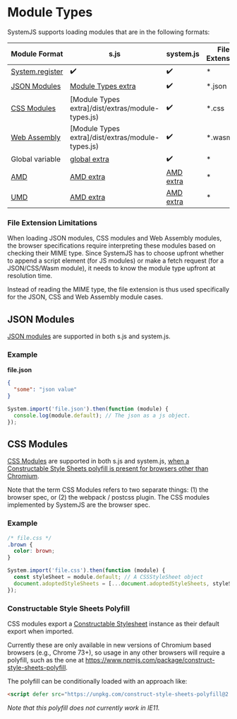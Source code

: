 # Module Types

SystemJS supports loading modules that are in the following formats:

| Module Format | s.js | system.js | File Extension |
| ------------- | ---- | --------- | -------------- |
| [System.register](/docs/system-register.md) | :heavy_check_mark: | :heavy_check_mark: | * |
| [JSON Modules](https://github.com/whatwg/html/pull/4407) | [Module Types extra](/dist/extras/module-types.js) | :heavy_check_mark: | *.json |
| [CSS Modules](https://github.com/w3c/webcomponents/blob/gh-pages/proposals/css-modules-v1-explainer.md) | [Module Types extra]/dist/extras/module-types.js) | :heavy_check_mark: | *.css |
| [Web Assembly](https://github.com/WebAssembly/esm-integration/tree/master/proposals/esm-integration) | [Module Types extra]/dist/extras/module-types.js) | :heavy_check_mark: | *.wasm |
| Global variable | [global extra](/dist/extras/global.js) | :heavy_check_mark: | * |
| [AMD](https://github.com/amdjs/amdjs-api/wiki/AMD) | [AMD extra](/dist/extras/amd.js) | [AMD extra](/dist/extras/amd.js) | * |
| [UMD](https://github.com/umdjs/umd) | [AMD extra](/dist/extras/amd.js) | [AMD extra](/dist/extras/amd.js) | * |

### File Extension Limitations

When loading JSON modules, CSS modules and Web Assembly modules, the browser specifications require interpreting these modules based on checking their MIME type. Since SystemJS has to choose upfront whether to append a script element (for JS modules) or make a fetch request (for a JSON/CSS/Wasm module), it needs to know the module type upfront at resolution time.

Instead of reading the MIME type, the file extension is thus used specifically for the JSON, CSS and Web Assembly module cases.

## JSON Modules

[JSON modules](https://github.com/whatwg/html/pull/4407) are supported in both s.js and system.js.

### Example

**file.json**
```json
{
  "some": "json value"
}
```

```js
System.import('file.json').then(function (module) {
  console.log(module.default); // The json as a js object.
});
```

## CSS Modules

[CSS Modules](https://github.com/w3c/webcomponents/blob/gh-pages/proposals/css-modules-v1-explainer.md) are supported in both
s.js and system.js, [when a Constructable Style Sheets polyfill is present for browsers other than Chromium](#constructed-style-sheets-polyfill).

Note that the term CSS Modules refers to two separate things: (1) the browser spec, or (2) the webpack / postcss plugin.
The CSS modules implemented by SystemJS are the browser spec.

### Example
```css
/* file.css */
.brown {
  color: brown;
}
```

```js
System.import('file.css').then(function (module) {
  const styleSheet = module.default; // A CSSStyleSheet object
  document.adoptedStyleSheets = [...document.adoptedStyleSheets, styleSheet]; // now your css is available to be used.
});
```

### Constructable Style Sheets Polyfill

CSS modules export a [Constructable Stylesheet](https://developer.mozilla.org/en-US/docs/Web/API/CSSStyleSheet) instance as their
default export when imported.

Currently these are only available in new versions of Chromium based browsers (e.g., Chrome 73+), so usage in any other browsers will require a polyfill, such as the one at https://www.npmjs.com/package/construct-style-sheets-polyfill.

The polyfill can be conditionally loaded with an approach like:

```html
<script defer src="https://unpkg.com/construct-style-sheets-polyfill@2.1.0/adoptedStyleSheets.min.js"></script>
```

_Note that this polyfill does not currently work in IE11._
